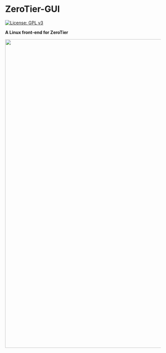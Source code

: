 # ZeroTier-GUI

[![License: GPL v3](https://img.shields.io/badge/License-GPL%20v3-blue.svg)](https://github.com/tralph3/ZeroTier-GUI/blob/master/LICENSE)

**A Linux front-end for ZeroTier**

<img src="https://i.imgur.com/ewRfQXp.png" width="1000">
